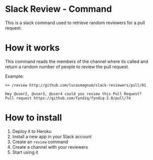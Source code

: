 Slack Review - Command
=========================

This is a slack command used to retrieve random reviewers for a pull request.

How it works
============

This command reads the members of the channel where its called and return
a random number of people to review the pull request.

Example:
    
    >> /review http://github.com/lucasmagnum/slack-reviewers/pull/01

    Hey @user2, @user3, @user4 could you review this Pull Request?
    Pull request https://github.com/fyndiq/fyndiq-2.0/pull/74



How to install
==============

1. Deploy it to Heroku
2. Install a new app in your Slack account
3. Create an `review` command
4. Create a channel with your reviewers
5. Start using it
